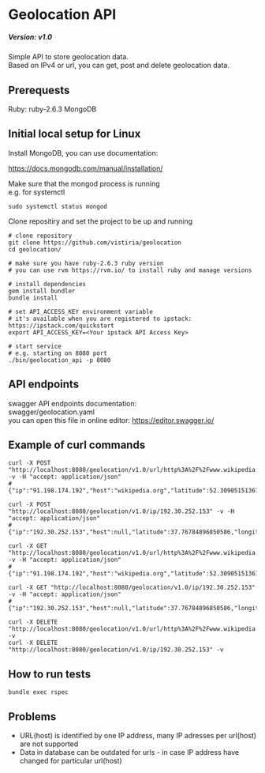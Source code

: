Geolocation API
=============
##### Version: v1.0

Simple API to store geolocation data.  
Based on IPv4 or url, you can get, post and delete geolocation data.

Prerequests
-------------
Ruby: ruby-2.6.3
MongoDB

Initial local setup for Linux
-------------

Install MongoDB, you can use documentation:

https://docs.mongodb.com/manual/installation/

Make sure that the mongod process is running  
e.g. for systemctl
```
sudo systemctl status mongod
```
Clone repositiry and set the project to be up and running
```
# clone repository
git clone https://github.com/vistiria/geolocation
cd geolocation/

# make sure you have ruby-2.6.3 ruby version
# you can use rvm https://rvm.io/ to install ruby and manage versions

# install dependencies
gem install bundler
bundle install

# set API_ACCESS_KEY environment variable
# it's available when you are registered to ipstack: https://ipstack.com/quickstart
export API_ACCESS_KEY=<Your ipstack API Access Key>

# start service
# e.g. starting on 8080 port
./bin/geolocation_api -p 8080
```

API endpoints
----------------
swagger API endpoints documentation:  
swagger/geolocation.yaml  
you can open this file in online editor: https://editor.swagger.io/

Example of curl commands
-------------
```
curl -X POST "http://localhost:8080/geolocation/v1.0/url/http%3A%2F%2Fwww.wikipedia.org%2Fwiki%2FURL" -v -H "accept: application/json"
# {"ip":"91.198.174.192","host":"wikipedia.org","latitude":52.309051513671875,"longitude":4.940189838409424}

curl -X POST "http://localhost:8080/geolocation/v1.0/ip/192.30.252.153" -v -H "accept: application/json"
# {"ip":"192.30.252.153","host":null,"latitude":37.76784896850586,"longitude":-122.39286041259766}

curl -X GET "http://localhost:8080/geolocation/v1.0/url/http%3A%2F%2Fwww.wikipedia.org%2Fwiki%2FURL" -v -H "accept: application/json"
# {"ip":"91.198.174.192","host":"wikipedia.org","latitude":52.309051513671875,"longitude":4.940189838409424}

curl -X GET "http://localhost:8080/geolocation/v1.0/ip/192.30.252.153" -v -H "accept: application/json"
# {"ip":"192.30.252.153","host":null,"latitude":37.76784896850586,"longitude":-122.39286041259766}

curl -X DELETE "http://localhost:8080/geolocation/v1.0/url/http%3A%2F%2Fwww.wikipedia.org%2Fwiki%2FURL" -v
curl -X DELETE "http://localhost:8080/geolocation/v1.0/ip/192.30.252.153" -v
```

How to run tests
----------------
```
bundle exec rspec
```

Problems
--------
* URL(host) is identified by one IP address, many IP adresses per url(host) are not supported
* Data in database can be outdated for urls - in case IP address have changed for particular url(host)
